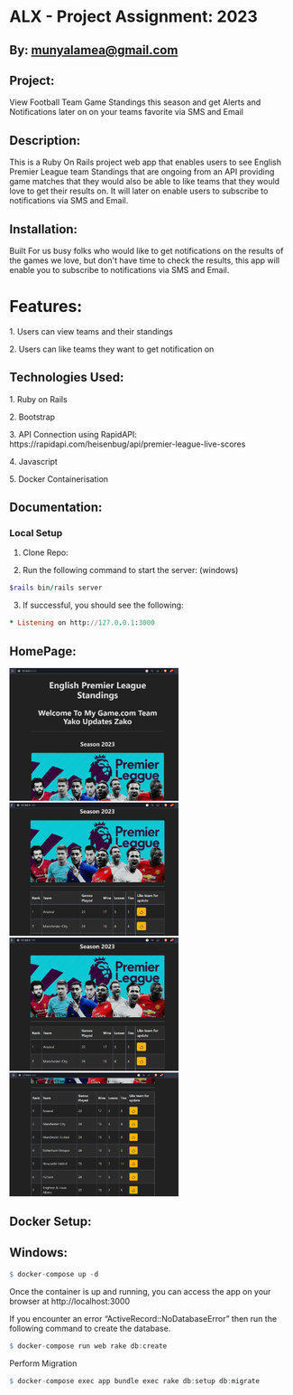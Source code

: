 # ALX - Project Assignment: 2023

## By: munyalamea@gmail.com

## Project: 
<p>View Football Team Game Standings this season and get Alerts and Notifications later on on your teams favorite via SMS and Email</p>

## Description: 

<p>
This is a Ruby On Rails project web app that enables users to see English Premier League team Standings
that are ongoing from an API providing game matches that they would also be able to like teams that they would love to get their results on. 
It will later on enable users to subscribe to notifications via SMS and Email.</p>

## Installation:
<p>
Built For us busy folks who would like to get notifications on the results of the games we love, 
but don't have time to check the results, this app will enable you to subscribe to notifications via SMS and Email.
</p>

# Features:
<p>1. Users can view teams and their standings</p>
<p>2. Users can like teams they want to get notification on</p>

## Technologies Used:
<p>1. Ruby on Rails</p>
<p>2. Bootstrap</p>
<p>3. API Connection using RapidAPI: https://rapidapi.com/heisenbug/api/premier-league-live-scores</p>
<p>4. Javascript</p>
<p>5. Docker Containerisation</p>


## Documentation:

### Local Setup

1. Clone Repo:

2. Run the following command to start the server: (windows)

```Ruby
$rails bin/rails server
```

3. If successful, you should see the following:

```Ruby
* Listening on http://127.0.0.1:3000
```

## HomePage:
<img
  src="./docs_image/a.png"
  alt="Alt text"
  title="Optional title"
  style="display: inline-block; margin: 0 auto; max-width: 300px">
<img
  src="./docs_image/b.png"
  alt="Alt text"
  title="Optional title"
  style="display: inline-block; margin: 0 auto; max-width: 300px">
<img
  src="./docs_image/c.png"
  alt="Alt text"
  title="Optional title"
  style="display: inline-block; margin: 0 auto; max-width: 300px">
<img
  src="./docs_image/d.png"
  alt="Alt text"
  title="Optional title"
  style="display: inline-block; margin: 0 auto; max-width: 300px">

## Docker Setup:

## Windows:

```R
$ docker-compose up -d

```

Once the container is up and running, you can access the app on your browser at http://localhost:3000


<p>If you encounter an error “ActiveRecord::NoDatabaseError” then run the following command to create the database.</p>

```R
$ docker-compose run web rake db:create
```

<p>Perform Migration</p>

```R
$ docker-compose exec app bundle exec rake db:setup db:migrate
```